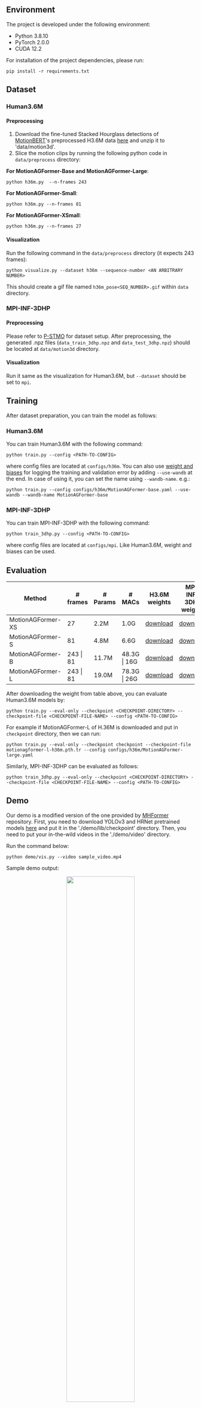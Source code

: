 ## Environment
The project is developed under the following environment:
- Python 3.8.10
- PyTorch 2.0.0
- CUDA 12.2

For installation of the project dependencies, please run:
```
pip install -r requirements.txt
``` 
## Dataset
### Human3.6M
#### Preprocessing
1. Download the fine-tuned Stacked Hourglass detections of [MotionBERT](https://github.com/Walter0807/MotionBERT/blob/main/docs/pose3d.md)'s preprocessed H3.6M data [here](https://1drv.ms/u/s!AvAdh0LSjEOlgU7BuUZcyafu8kzc?e=vobkjZ) and unzip it to 'data/motion3d'.
2. Slice the motion clips by running the following python code in `data/preprocess` directory:

**For MotionAGFormer-Base and MotionAGFormer-Large**:
```text
python h36m.py  --n-frames 243
```

**For MotionAGFormer-Small**:
```text
python h36m.py --n-frames 81
```

**For MotionAGFormer-XSmall**:
```text
python h36m.py --n-frames 27
```

#### Visualization
Run the following command in the `data/preprocess` directory (it expects 243 frames):
```text
python visualize.py --dataset h36m --sequence-number <AN ARBITRARY NUMBER>
```
This should create a gif file named `h36m_pose<SEQ_NUMBER>.gif` within `data` directory.

### MPI-INF-3DHP
#### Preprocessing
Please refer to [P-STMO](https://github.com/paTRICK-swk/P-STMO#mpi-inf-3dhp) for dataset setup. After preprocessing, the generated .npz files (`data_train_3dhp.npz` and `data_test_3dhp.npz`) should be located at `data/motion3d` directory.
#### Visualization
Run it same as the visualization for Human3.6M, but `--dataset` should be set to `mpi`.
## Training
After dataset preparation, you can train the model as follows:
### Human3.6M
You can train Human3.6M with the following command:
```
python train.py --config <PATH-TO-CONFIG>
```
where config files are located at `configs/h36m`. You can also use [weight and biases](wandb.ai) for logging the training and validation error by adding `--use-wandb` at the end. In case of using it, you can set the name using `--wandb-name`. e.g.:

```
python train.py --config configs/h36m/MotionAGFormer-base.yaml --use-wandb --wandb-name MotionAGFormer-base
```
### MPI-INF-3DHP
You can train MPI-INF-3DHP with the following command:
```
python train_3dhp.py --config <PATH-TO-CONFIG>
```
where config files are located at `configs/mpi`. Like Human3.6M, weight and biases can be used.
## Evaluation
| Method            | # frames  | # Params | # MACs         | H3.6M weights | MPI-INF-3DHP weights |
|-------------------|-----------|----------|----------------|---------------|----------------------|
| MotionAGFormer-XS |     27    |   2.2M  |      1.0G     |    [download](https://drive.google.com/file/d/1Pab7cPvnWG8NOVd0nnL1iqAfYCUY4hDH/view?usp=sharing)   |       [download](https://drive.google.com/file/d/1FebsaA-DGqB0Pba_dVXCQDedfG13Zu5O/view?usp=sharing)      |
| MotionAGFormer-S  |     81    |   4.8M  |      6.6G     |    [download](https://drive.google.com/file/d/1DrF7WZdDvRPsH12gQm5DPXbviZ4waYFf/view?usp=sharing)   |       [download](https://drive.google.com/file/d/1RzTGl_9d_wm34ZnBqkQWqy22kOOq0Dx5/view?usp=sharing)       |
| MotionAGFormer-B  | 243 \| 81 |  11.7M  | 48.3G \| 16G |    [download](https://drive.google.com/file/d/1Iii5EwsFFm9_9lKBUPfN8bV5LmfkNUMP/view?usp=drive_link)   |       [download](https://drive.google.com/file/d/18Pz0qQp7DvrrvDNqFtem5O5cBHBBAGg-/view?usp=sharing)      |
| MotionAGFormer-L  | 243 \| 81 |  19.0M  | 78.3G \| 26G |    [download](https://drive.google.com/file/d/1WI8QSsD84wlXIdK1dLp6hPZq4FPozmVZ/view?usp=sharing)   |       [download](https://drive.google.com/file/d/10am2CelOV5Nt2NDhcEEMgFpdcuKN3J3G/view?usp=sharing)       |

After downloading the weight from table above, you can evaluate Human3.6M models by:
```
python train.py --eval-only --checkpoint <CHECKPOINT-DIRECTORY> --checkpoint-file <CHECKPOINT-FILE-NAME> --config <PATH-TO-CONFIG>
```
For example if MotionAGFormer-L of H.36M is downloaded and put in `checkpoint` directory, then we can run:
```
python train.py --eval-only --checkpoint checkpoint --checkpoint-file motionagformer-l-h36m.pth.tr --config configs/h36m/MotionAGFormer-large.yaml
```
Similarly, MPI-INF-3DHP can be evaluated as follows:
```
python train_3dhp.py --eval-only --checkpoint <CHECKPOINT-DIRECTORY> --checkpoint-file <CHECKPOINT-FILE-NAME> --config <PATH-TO-CONFIG>
```
## Demo
Our demo is a modified version of the one provided by [MHFormer](https://github.com/Vegetebird/MHFormer) repository. First, you need to download YOLOv3 and HRNet pretrained models [here](https://drive.google.com/drive/folders/1_ENAMOsPM7FXmdYRbkwbFHgzQq_B_NQA?usp=sharing) and put it in the './demo/lib/checkpoint' directory. Then, you need to put your in-the-wild videos in the './demo/video' directory.

Run the command below:
```
python demo/vis.py --video sample_video.mp4
```
Sample demo output:

<p align="center"><img src="figure/sample_video.gif" width="60%" alt="" /></p>

## Acknowledgement
Our code refers to the following repositories:

- [MotionBERT](https://github.com/Walter0807/MotionBERT)
- [P-STMO](https://github.com/paTRICK-swk/P-STMO)
- [MHFormer](https://github.com/Vegetebird/MHFormer)

We thank the authors for releasing their codes.